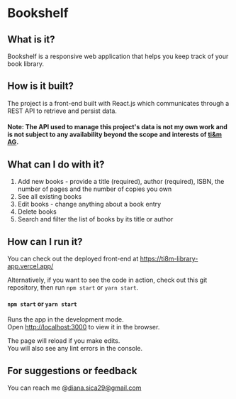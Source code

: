 # Bookshelf

## What is it?
Bookshelf is a responsive web application that helps you keep track of your book library.

## How is it built?
The project is a front-end built with React.js which communicates through a REST API to retrieve and persist data.

#### Note: The API used to manage this project's data is not my own work and is not subject to any availability beyond the scope and interests of [ti&m AG](https://www.ti8m.com/).

## What can I do with it?

1. Add new books - provide a title (required), author (required), ISBN, the number of pages and the number of copies you own
1. See all existing books
1. Edit books - change anything about a book entry
1. Delete books
1. Search and filter the list of books by its title or author

## How can I run it?
You can check out the deployed front-end at https://ti8m-library-app.vercel.app/

Alternatively, if you want to see the code in action, check out this git repository, then run `npm start` or `yarn start`. 

#### `npm start` or `yarn start`

Runs the app in the development mode.\
Open [http://localhost:3000](http://localhost:3000) to view it in the browser.

The page will reload if you make edits.\
You will also see any lint errors in the console.

## For suggestions or feedback
You can reach me @[diana.sica29@gmail.com](mailto:diana.sica29@gmail.com)

